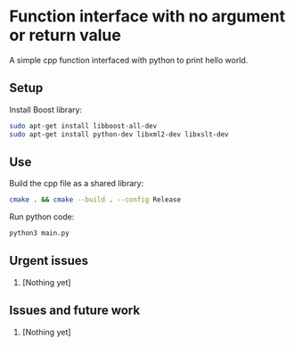 # Function interface with no argument or return value

A simple cpp function interfaced with python to print hello world.

## Setup

Install Boost library:
```bash
sudo apt-get install libboost-all-dev
sudo apt-get install python-dev libxml2-dev libxslt-dev
```

## Use

Build the cpp file as a shared library:
```bash
cmake . && cmake --build . --config Release
```

Run python code:
```bash
python3 main.py
```

## Urgent issues
1. [Nothing yet]


## Issues and future work
1. [Nothing yet]

